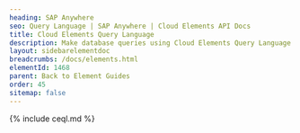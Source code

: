 ```yaml
---
heading: SAP Anywhere
seo: Query Language | SAP Anywhere | Cloud Elements API Docs
title: Cloud Elements Query Language
description: Make database queries using Cloud Elements Query Language.
layout: sidebarelementdoc
breadcrumbs: /docs/elements.html
elementId: 1468
parent: Back to Element Guides
order: 45
sitemap: false
---
```


{% include ceql.md %}
